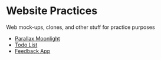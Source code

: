 # Website Practices

Web mock-ups, clones, and other stuff for practice purposes
- [Parallax Moonlight](/parallax-moonlight)
- [Todo List](/todo-list-svelte)
- [Feedback App](/svelte-feedback-app/)
